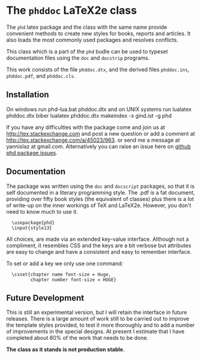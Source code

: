 # The `phddoc` LaTeX2e class

The `phd` latex package and the class with the same name provide
convenient methods to create new styles for books, reports
and articles. It also loads the most commonly used packages
and resolves conflicts.

This class which is a part of the `phd` budle can be used to typeset documentation
files using the `doc` and `docstrip` programs.

This work consists of the file  `phddoc.dtx`,
and the derived files   `phddoc.ins`,  `phddoc.pdf`,
and `phddoc.cls`.

## Installation

On windows run
          phd-lua.bat phddoc.dtx
and on UNIX systems run
          lualatex phddoc.dtx
          biber
          lualatex phddoc.dtx
          makeindex -s gind.ist -g phd

If you have any difficulties with the package come and join us at
http://tex.stackexchange.com and post a new question or
add a comment at http://tex.stackexchange.com/a/45023/963.
or send me a message at  yannislaz at gmail.com. Alternatively you can raise
an issue here on [github phd package issues](https://github.com/yannisl/phd/issues/new).

## Documentation

The package was written using the `doc` and `docscript` packages,
so that it is self documented in a literary programming style.
The .pdf is a fat document, providing over fifty book styles (the
equivalent of classes) plus there is a lot of write-up on the inner
workings of TeX and LaTeX2e. However, you don't need to know much
to use it.

      \usepackage{phd}
      \input{style13}

All choices, are made via an extended key-value interface.
Although not a compliment, it resembles CSS and the keys are a bit verbose but
attributes are easy to change and have a consistent and easy to remember interface.

To set or add a key we only use one command:

      \cxset{chapter name font-size = Huge,
             chapter number font-size = HUGE}

## Future Development

This is still an experimental version, but I will retain the
interface in future releases. There is a large amount of
work still to be carried out to improve the template styles
provided, to test it more thoroughly and to add a number of
improvements in the special designs. At present I estimate
that I have completed about 80% of the work that needs
to be done.

__The class as it stands is not production stable.__



